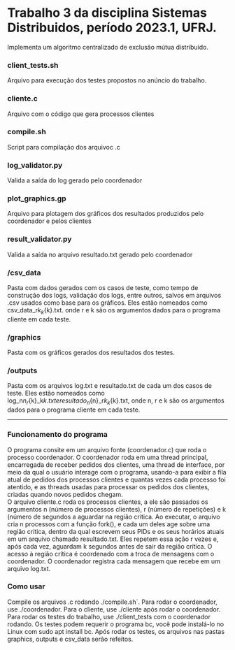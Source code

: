 # Trabalho 3 da disciplina Sistemas Distribuidos, período 2023.1, UFRJ. 
Implementa um algoritmo centralizado de exclusão mútua distribuído.

### client_tests.sh
Arquivo para execução dos testes propostos no anúncio do trabalho.

### cliente.c
Arquivo com o código que gera processos clientes

### compile.sh
Script para compilação dos arquivoc .c

### log_validator.py
Valida a saída do log gerado pelo coordenador

### plot_graphics.gp
Arquivo para plotagem dos gráficos dos resultados produzidos pelo coordenador e pelos clientes

### result_validator.py
Valida a saída no arquivo resultado.txt gerado pelo coordenador

### /csv_data
Pasta com dados gerados com os casos de teste, como tempo de construção dos logs, validação dos logs, entre outros, salvos em arquivos .csv usados como base para os gráficos. Eles estão nomeados como csv_data_r${k}_k${k}.txt. onde r e k são os argumentos dados para o programa cliente em cada teste.

### /graphics
Pasta com os gráficos gerados dos resultados dos testes.

### /outputs
Pasta com os arquivos log.txt e resultado.txt de cada um dos casos de teste. Eles estão nomeados como log_n${n}_r${k}_k${k}.txt e resultado_n${n}_r${k}_k${k}.txt, onde n, r e k são os argumentos dados para o programa cliente em cada teste.

---
### Funcionamento do programa
O programa consite em um arquivo fonte (coordenador.c) que roda o processo coordenador. O coordenador roda em uma thread principal, encarregada de receber pedidos dos clientes, uma thread de interface, por meio da qual o usuário interage com o programa, usando-a para exibir a fila atual de pedidos dos processos clientes e quantas vezes cada processo foi atentido, e as threads usadas para processar os pedidos dos clientes, criadas quando novos pedidos chegam.  
O arquivo cliente.c roda os processos clientes, a ele são passados os argumentos n (número de processos clientes), r (número de repetições) e k (número de segundos a aguardar na região crítica. Ao executar, o arquivo cria n processos com a função fork(), e cada um deles age sobre uma região crítica, dentro da qual escrevem seus PIDs e os seus horários atuais em um arquivo chamado resultado.txt. Eles repetem essa ação r vezes e, após cada vez, aguardam k segundos antes de sair da região crítica. O acesso à região crítica é coordenado com a troca de mensagens com o coordenador. O coordenador registra cada mensagem que recebe em um arquivo log.txt.  

### Como usar
Compile os arquivos .c rodando ./compile.sh`. Para rodar o coordenador, use ./coordenador. Para o cliente, use ./cliente <n> <r> <k> após rodar o coordenador.  
Para rodar os testes do trabalho, use ./client_tests com o coordenador rodando. Os testes podem requerir o programa bc, você pode instalá-lo no Linux com sudo apt install bc. Após rodar os testes, os arquivos nas pastas graphics, outputs e csv_data serão refeitos.



